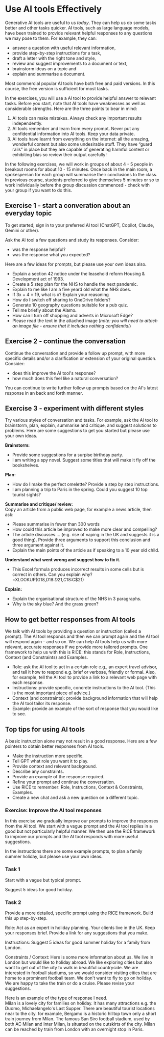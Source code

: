 # Use AI tools Effectively

Generative AI tools are useful to us _today_. They can help us do some tasks better and other tasks quicker.  AI tools, such as large language models, have been trained to provide relevant helpful responses to any questions we may pose to them.  For example, they can:
* answer a question with useful relevant information, 
* provide step-by-step instructions for a task,
* draft a letter with the right tone and style,
* review and suggest improvements to a document or text,
* brainstorm ideas on a topic and
* explain and summarise a document.

Most commercial popular AI tools have both free and paid versions.  In this course, the free version is sufficient for most tasks. 

In the exercises, you will use a AI tool to provide helpful answer to relevant tasks.  Before you start, note that AI tools have weaknesses as well as considerable strengths.  Here are the three points to bear in mind:
1. AI tools can make mistakes. Always check any important results independently.
2. AI tools remember and learn from every prompt. Never put any confidential information into AI tools. Keep your data private.
3. AI tools have learnt from everything on the internet: all the amazing, wonderful content but also some undesirable stuff. They have “guard rails” in place but they are capable of generating harmful content or exhibiting bias so review their output carefully!

In the following exercises, we will work in groups of about 4 - 5 people in breakout rooms for about 10 - 15 minutes. Once back in the main room, a spokesperson for each group will summarise their conclusions to the class.  In previous course, students preferred to give themselves 5 minutes or so to work individually before the group discussion commenced - check with your group if you want to do this. 

## Exercise 1 - start a converation about an everyday topic

To get started, sign in to your preferred AI tool (ChatGPT, Copilot, Claude, Gemini or other).

Ask the AI tool a few questions and study its responses.  Consider:
* was the response helpful?  
* was the response what you expected?

Here are a few ideas for prompts, but please use your own ideas also.
* Explain a section 42 notice under the leasehold reform Housing & Development act of 1993.
* Create a 5 step plan for the NHS to handle the next pandemic.
* Explain to me like I am a five yeard old what the NHS does.
* If 3x + 4 = 19, what is x?  Explain your reasoning
* How do I switch off sharing to OneDrive folders?
* Generate 10 geography questions suitable for a pub quiz.
* Tell me briefly about the Alamo.
* How can I turn off shopping and adverts in Microsoft Edge?
* Please read the text in the attached image (_note: you will need to attach an image file - ensure that it includes nothing confidential_)

## Exercise 2 - continue the conversation

Continue the conversation and provide a follow up prompt, with more specific details and/or a clarification or extension of your original question.  Consider:
* does this improve the AI tool's response?
* how much does this feel like a natural conversation?

You can continue to write further follow up prompts based on the AI's latest response in an back and forth manner.

## Exercise 3 - experiment with different styles 

Try various styles of conversation and tasks.  For example, ask the AI tool to brainstorm, plan, explain, summarise and critique, and suggest solutions to problems. Here are some suggestions to get you started but please use your own ideas.

**Brainstorm:**  
* Provide some suggestions for a surpise birthday party.  
* I am writing a spy novel. Suggest some titles that will make it fly off the bookshelves. 

**Plan:**  
* How do I make the perfect omelette?  Provide a step by step instructions.
* I am planning a trip to Paris in the spring.  Could you suggest 10 top tourist sights?

**Summarise and critique/ review:**  
Copy an article from a public web page, for example a news article, then ask:  
* Please summarise in fewer than 300 words
* How could this article be improved to make more clear and compelling?
* The article discusses ... (e.g. rise of vaping in the UK and suggests it is a good thing).  Provide three arguments to support this conclusion and three argument against it.
* Explain the main points of the article as if speaking to a 10 year old child.

**Understand what went wrong and suggest how to fix it.** 
* This Excel formula produces incorrect results in some cells but is correct in others.  Can you explain why?  
=XLOOKUP(G18,$D$18:$D$21,$C18:$C$21)  

**Explain:**  
* Explain the organisational structure of the NHS in 3 paragraphs.
* Why is the sky blue?  And the grass green?

## How to get better responses from AI tools

We talk with AI tools by providing a question or instruction (called a prompt). The AI tool responds and then we can prompt again and the AI tool will respond again – and so on.  We can help AI tools help us with more relevant, accurate responses if we provide more tailored prompts. One framework to help us with this is RICE: this stands for Role, Instructions, Context (and Constraints) and Examples. 
* Role: ask the AI tool to act in a certain role e.g., an expert travel advisor, and tell it how to respond e.g. brief or verbose, friendly or formal. Also, for example, tell the AI tool to provide a link to a relevant web page with each response.
* Instructions: provide specific, concrete instructions to the AI tool. (This is the most important piece of advice.)
* Context (and constraints): provide background information that will help the AI tool tailor its response.
* Example: provide an example of the sort of response that you would like to see. 

## Top tips for using AI tools

A basic instruction alone may not result in a good response.  Here are a few pointers to obtain better responses from AI tools.

* Make the instruction more specific.
* Tell GPT what role you want it to play.
* Provide context and relevant background.
* Describe any constraints.
* Provide an example of the response required.
* Refine your prompt and continue the conversation.
* Use RICE to remember: Role, Instructions, Context & Constraints, Examples.
* Create a new chat and ask a new question on a different topic.

### Exercise: Improve the AI tool responses

In this exercise we gradually improve our prompts to improve the responses from the AI tool.  We start with a vague prompt and the AI tool replies in a good but not particularly helpful manner. We then use the RICE framework to improve our prompts and the AI tool responds with more useful suggestions.

In the instructions there are some example prompts, to plan a family summer holiday, but please use your own ideas. 

### Task 1 
Start with a vague but typical prompt.

Suggest 5 ideas for good holiday.

### Task  2
Provide a more detailed, specific prompt using the RICE framework. Build this up step-by-step.

Role: Act as an expert in holiday planning.  Your clients live in the UK.  Keep your responses brief. Provide a link for any suggestions that you make.

Instructions: Suggest 5 ideas for good summer holiday for a family from London.

Constraints / Context:  Here is some more information about us. We live in London but would like to holiday abroad. We like exploring cities but also want to get out of the city to walk in beautiful countryside. We are interested in football stadiums, so we would consider visiting cities that are home to a prominent football team. We don't want to fly to go on holiday.  We are happy to take the train or do a cruise.   Please revise your suggestions.

Here is an example of the type of response I need.  
Milan is a lovely city for families on holiday.  It has many attractions e.g. the Duomo, Michaelangelo's Last Supper.  There are beautiful tourist locations near to the city. for example, Bergamo is a historic hilltop town only a short train journey from Milan.  The famous San Siro football stadium, used by both AC Milan and Inter Milan, is situated on the outskirts of the city.  Milan can be reached by train from London with an overnight stop in Paris.
